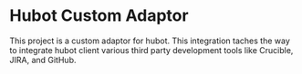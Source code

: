# Hubot Custom Adaptor
This project is a custom adaptor for hubot. This integration taches the way to integrate hubot client various third party development tools like Crucible, JIRA, and GitHub.


